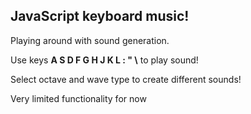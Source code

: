 ## JavaScript keyboard music!

Playing around with sound generation.

Use keys **A S D F G H J K L : " \\** to play sound!

Select octave and wave type to create different sounds!

Very limited functionality for now
